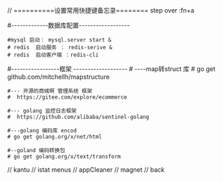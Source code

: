 // ==========设置常用快捷键备忘录========
step over :fn+a


#-------------数据库配置------------------

    #mysql 启动： mysql.server start &
    # redis  启动服务 ： redis-serive &
    # redis  启动客户端 ：redis-cli

#-----------------框架 -------------------
    # ----map转struct 库
    # go get github.com/mitchellh/mapstructure

    #--- 开源的商城啊 管理系统 框架
    #  https://gitee.com/explore/ecommerce

    #--- golang 监控日志框架
    #  https://github.com/alibaba/sentinel-golang

    #---golang 编码库 encod
    # go get golang.org/x/net/html

    #--goland 编码转换包
    # go get golang.org/x/text/transform


 // kantu
 // istat menus
 // appCleaner
 // magnet
 // back















